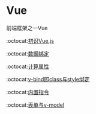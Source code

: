 # Vue
前端框架之一Vue

:octocat:[初识Vue.js](https://github.com/Lumnca/Vue/blob/master/%E5%88%9D%E8%AF%86Vue.md)

:octocat:[数据绑定](https://github.com/Lumnca/Vue/blob/master/%E6%95%B0%E6%8D%AE%E7%BB%91%E5%AE%9A.md)

:octocat:[计算属性](https://github.com/Lumnca/Vue/blob/master/%E8%AE%A1%E7%AE%97%E5%B1%9E%E6%80%A7.md)

:octocat:[v-bind即class与style绑定](https://github.com/Lumnca/Vue/blob/master/v-bind%E5%8F%8Aclass%E4%B8%8Estyle%E7%BB%91%E5%AE%9A.md)

:octocat:[内置指令](https://github.com/Lumnca/Vue/blob/master/%E5%86%85%E7%BD%AE%E6%8C%87%E4%BB%A4.md)

:octocat:[表单与v-model](https://github.com/Lumnca/Vue/blob/master/%E8%A1%A8%E5%8D%95%E4%B8%8Ev-model.md)
